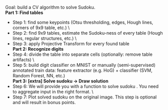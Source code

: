 Goal: build a CV algorithm to solve Sudoku. \
**Part 1: Find tables**
  * Step 1: find some keypoints (Otsu thresholding, edges, Hough lines, corners of 9x9 table, etc.) \
  * Step 2: find 9x9 tables, estimate the Sudoku-ness of every table (Hough lines, regular structures, etc.) \
  * Step 3: apply Projective Transform for every found table \
**Part 2: Recognize digits**
  * Step 4: divide the table into separate cells (optionally: remove table artifacts) \
  * Step 5: build digit classifier on MNIST or manually (semi-supervised) annotated train data: feature extractor (e.g. HoG) + classifier (SVM, Random 
  Forest, NN, etc.) \
 **Part 3: [extra] Solve sudoku -> Draw solution**
  * Step 6: We will provide you with a function to solve sudoku . You need to aggregate input in the right format. \
  * Step 7: Plot solved sudoku on the original image. This step is optional and will result in bonus points.

